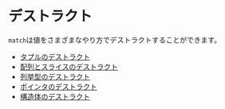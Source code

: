 <!--
# Destructuring
-->
# デストラクト

<!--
A `match` block can destructure items in a variety of ways.
-->
`match`は値をさまざまなやり方でデストラクトすることができます。

<!--
* [Destructuring Tuples][tuple]
* [Destructuring Arrays and Slices][slice]
* [Destructuring Enums][enum]
* [Destructuring Pointers][refs]
* [Destructuring Structures][struct]
-->
* [タプルのデストラクト][tuple]
* [配列とスライスのデストラクト][slice]
* [列挙型のデストラクト][enum]
* [ポインタのデストラクト][refs]
* [構造体のデストラクト][struct]


[enum]: destructuring/destructure_enum.md
[refs]: destructuring/destructure_pointers.md
[struct]: destructuring/destructure_structures.md
[tuple]: destructuring/destructure_tuple.md
[slice]: destructuring/destructure_slice.md
